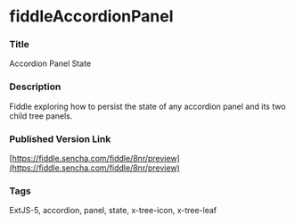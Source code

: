 fiddleAccordionPanel
======

### Title
Accordion Panel State

### Description
Fiddle exploring how to persist the state of any accordion panel and its two child tree panels.

### Published Version Link
[https://fiddle.sencha.com/fiddle/8nr/preview](https://fiddle.sencha.com/fiddle/8nr/preview)

### Tags
ExtJS-5, accordion, panel, state, x-tree-icon, x-tree-leaf
